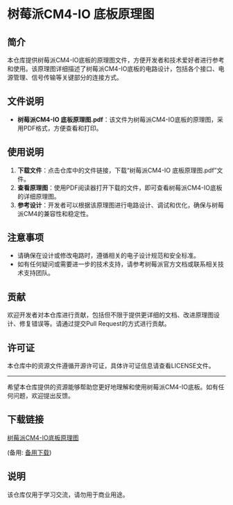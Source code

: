 # 树莓派CM4-IO 底板原理图

## 简介

本仓库提供树莓派CM4-IO底板的原理图文件，方便开发者和技术爱好者进行参考和使用。该原理图详细描述了树莓派CM4-IO底板的电路设计，包括各个接口、电源管理、信号传输等关键部分的连接方式。

## 文件说明

- **树莓派CM4-IO 底板原理图.pdf**：该文件为树莓派CM4-IO底板的原理图，采用PDF格式，方便查看和打印。

## 使用说明

1. **下载文件**：点击仓库中的文件链接，下载“树莓派CM4-IO 底板原理图.pdf”文件。
2. **查看原理图**：使用PDF阅读器打开下载的文件，即可查看树莓派CM4-IO底板的详细原理图。
3. **参考设计**：开发者可以根据该原理图进行电路设计、调试和优化，确保与树莓派CM4的兼容性和稳定性。

## 注意事项

- 请确保在设计或修改电路时，遵循相关的电子设计规范和安全标准。
- 如有任何疑问或需要进一步的技术支持，请参考树莓派官方文档或联系相关技术支持团队。

## 贡献

欢迎开发者对本仓库进行贡献，包括但不限于提供更详细的文档、改进原理图设计、修复错误等。请通过提交Pull Request的方式进行贡献。

## 许可证

本仓库中的资源文件遵循开源许可证，具体许可证信息请查看LICENSE文件。

---

希望本仓库提供的资源能够帮助您更好地理解和使用树莓派CM4-IO底板。如有任何问题，欢迎提出反馈。

## 下载链接
[树莓派CM4-IO底板原理图](https://pan.quark.cn/s/bdb9e5470f35) 

(备用: [备用下载](https://pan.baidu.com/s/1Wqnn4YTVC33lzkvUziXJjg?pwd=1234))

## 说明

该仓库仅用于学习交流，请勿用于商业用途。
